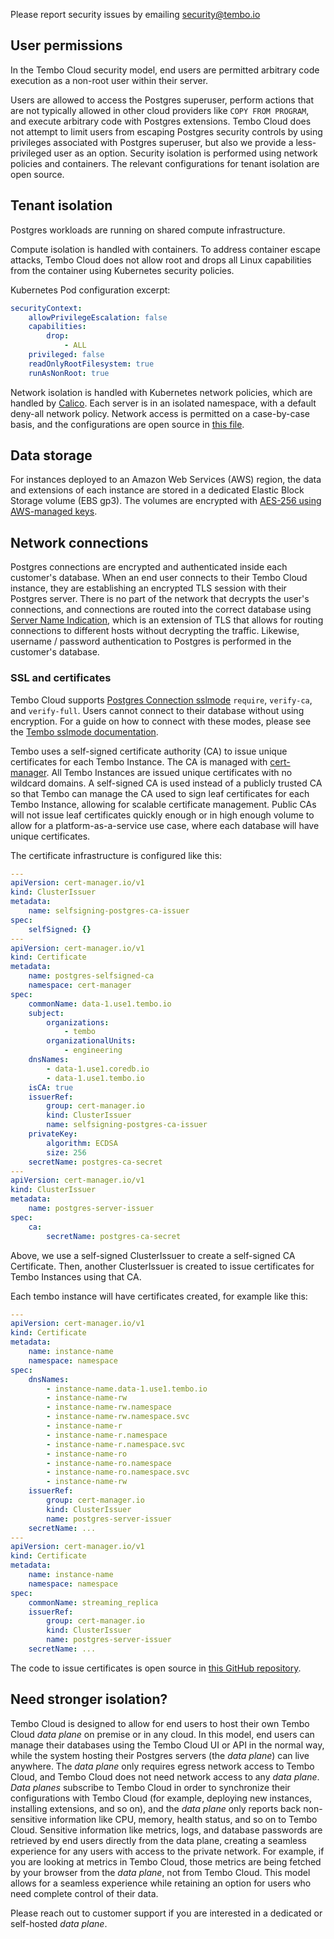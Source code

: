 Please report security issues by emailing security@tembo.io

## User permissions

In the Tembo Cloud security model, end users are permitted arbitrary code execution as a non-root user within their server.

Users are allowed to access the Postgres superuser, perform actions that are not typically allowed in other cloud providers like `COPY FROM PROGRAM`, and execute arbitrary code with Postgres extensions. Tembo Cloud does not attempt to limit users from escaping Postgres security controls by using privileges associated with Postgres superuser, but also we provide a less-privileged user as an option. Security isolation is performed using network policies and containers. The relevant configurations for tenant isolation are open source.

## Tenant isolation

Postgres workloads are running on shared compute infrastructure.

Compute isolation is handled with containers. To address container escape attacks, Tembo Cloud does not allow root and drops all Linux capabilities from the container using Kubernetes security policies.

Kubernetes Pod configuration excerpt:

```yaml
securityContext:
    allowPrivilegeEscalation: false
    capabilities:
        drop:
            - ALL
    privileged: false
    readOnlyRootFilesystem: true
    runAsNonRoot: true
```

Network isolation is handled with Kubernetes network policies, which are handled by [Calico](https://docs.tigera.io/calico/latest/reference/installation/api). Each server is in an isolated namespace, with a default deny-all network policy. Network access is permitted on a case-by-case basis, and the configurations are open source in [this file](https://github.com/tembo-io/tembo/blob/main/tembo-operator/src/network_policies.rs).

## Data storage

For instances deployed to an Amazon Web Services (AWS) region, the data and extensions of each instance are stored in a dedicated Elastic Block Storage volume (EBS gp3). The volumes are encrypted with [AES-256 using AWS-managed keys](https://docs.aws.amazon.com/AWSEC2/latest/UserGuide/EBSEncryption.html).

## Network connections

Postgres connections are encrypted and authenticated inside each customer's database. When an end user connects to their Tembo Cloud instance, they are establishing an encrypted TLS session with their Postgres server. There is no part of the network that decrypts the user's connections, and connections are routed into the correct database using [Server Name Indication](https://https.cio.gov/sni/), which is an extension of TLS that allows for routing connections to different hosts without decrypting the traffic. Likewise, username / password authentication to Postgres is performed in the customer's database.

### SSL and certificates

Tembo Cloud supports [Postgres Connection sslmode](https://www.postgresql.org/docs/current/libpq-ssl.html) `require`, `verify-ca`, and `verify-full`. Users cannot connect to their database without using encryption. For a guide on how to connect with these modes, please see the [Tembo sslmode documentation](/docs/tembo-cloud/security-and-authentication/connecting-with-stronger-sslmode).

Tembo uses a self-signed certificate authority (CA) to issue unique certificates for each Tembo Instance. The CA is managed with [cert-manager](https://cert-manager.io/). All Tembo Instances are issued unique certificates with no wildcard domains. A self-signed CA is used instead of a publicly trusted CA so that Tembo can manage the CA used to sign leaf certificates for each Tembo Instance, allowing for scalable certificate management. Public CAs will not issue leaf certificates quickly enough or in high enough volume to allow for a platform-as-a-service use case, where each database will have unique certificates.

The certificate infrastructure is configured like this:

```yaml
---
apiVersion: cert-manager.io/v1
kind: ClusterIssuer
metadata:
    name: selfsigning-postgres-ca-issuer
spec:
    selfSigned: {}
---
apiVersion: cert-manager.io/v1
kind: Certificate
metadata:
    name: postgres-selfsigned-ca
    namespace: cert-manager
spec:
    commonName: data-1.use1.tembo.io
    subject:
        organizations:
            - tembo
        organizationalUnits:
            - engineering
    dnsNames:
        - data-1.use1.coredb.io
        - data-1.use1.tembo.io
    isCA: true
    issuerRef:
        group: cert-manager.io
        kind: ClusterIssuer
        name: selfsigning-postgres-ca-issuer
    privateKey:
        algorithm: ECDSA
        size: 256
    secretName: postgres-ca-secret
---
apiVersion: cert-manager.io/v1
kind: ClusterIssuer
metadata:
    name: postgres-server-issuer
spec:
    ca:
        secretName: postgres-ca-secret
```

Above, we use a self-signed ClusterIssuer to create a self-signed CA Certificate. Then, another ClusterIssuer is created to issue certificates for Tembo Instances using that CA.

Each tembo instance will have certificates created, for example like this:

```yaml
---
apiVersion: cert-manager.io/v1
kind: Certificate
metadata:
    name: instance-name
    namespace: namespace
spec:
    dnsNames:
        - instance-name.data-1.use1.tembo.io
        - instance-name-rw
        - instance-name-rw.namespace
        - instance-name-rw.namespace.svc
        - instance-name-r
        - instance-name-r.namespace
        - instance-name-r.namespace.svc
        - instance-name-ro
        - instance-name-ro.namespace
        - instance-name-ro.namespace.svc
        - instance-name-rw
    issuerRef:
        group: cert-manager.io
        kind: ClusterIssuer
        name: postgres-server-issuer
    secretName: ...
---
apiVersion: cert-manager.io/v1
kind: Certificate
metadata:
    name: instance-name
    namespace: namespace
spec:
    commonName: streaming_replica
    issuerRef:
        group: cert-manager.io
        kind: ClusterIssuer
        name: postgres-server-issuer
    secretName: ...
```

The code to issue certificates is open source in [this GitHub repository](https://github.com/tembo-io/tembo).

## Need stronger isolation?

Tembo Cloud is designed to allow for end users to host their own Tembo Cloud _data plane_ on premise or in any cloud. In this model, end users can manage their databases using the Tembo Cloud UI or API in the normal way, while the system hosting their Postgres servers (the _data plane_) can live anywhere. The _data plane_ only requires egress network access to Tembo Cloud, and Tembo Cloud does not need network access to any _data plane_. _Data planes_ subscribe to Tembo Cloud in order to synchronize their configurations with Tembo Cloud (for example, deploying new instances, installing extensions, and so on), and the _data plane_ only reports back non-sensitive information like CPU, memory, health status, and so on to Tembo Cloud. Sensitive information like metrics, logs, and database passwords are retrieved by end users directly from the data plane, creating a seamless experience for any users with access to the private network. For example, if you are looking at metrics in Tembo Cloud, those metrics are being fetched by your browser from the _data plane_, not from Tembo Cloud. This model allows for a seamless experience while retaining an option for users who need complete control of their data.

Please reach out to customer support if you are interested in a dedicated or self-hosted _data plane_.
